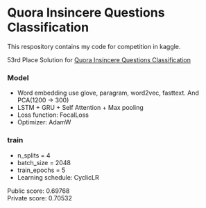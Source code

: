 # Quora Insincere Questions Classification

This respository contains my code for competition in kaggle.


53rd Place Solution for [Quora Insincere Questions Classification](https://www.kaggle.com/c/quora-insincere-questions-classification "Quora Insincere Questions Classification")


### Model
- Word embedding use glove, paragram, word2vec, fasttext. And PCA(1200 → 300)
- LSTM + GRU + Self Attention + Max pooling
- Loss function: FocalLoss
- Optimizer: AdamW

### train
- n_splits = 4
- batch_size = 2048
- train_epochs = 5
- Learning schedule: CyclicLR


Public score: 0.69768    
Private score: 0.70532
